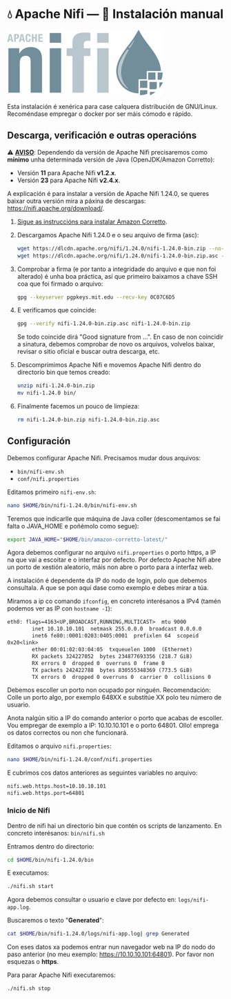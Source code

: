 # 💧 Apache Nifi &mdash; 🧾 Instalación manual

![Logo Apache Nifi](images/nifi/Apache-nifi-logo.svg#derecha "Logo Apache Nifi")

Esta instalación é xenérica para case calquera distribución de GNU/Linux. Recoméndase empregar o docker por ser máis cómodo e rápido.

## Descarga, verificación e outras operacións

⚠️ <u>**AVISO**</u>: Dependendo da versión de Apache Nifi precisaremos como **mínimo** unha determinada versión de Java (OpenJDK/Amazon Corretto):

- Versión **11** para Apache Nifi **v1.2.x**.
- Versión **23** para Apache Nifi **v2.4.x**.

A explicación é para instalar a versión de Apache Nifi 1.24.0, se queres baixar outra versión mira a páxina de descargas: <https://nifi.apache.org/download/>.

1. [Sigue as instruccións para instalar Amazon Corretto](amazon-corretto-java-0-instalacion.md).

2. Descargamos Apache Nifi 1.24.0 e o seu arquivo de firma (asc):

    ``` bash
    wget https://dlcdn.apache.org/nifi/1.24.0/nifi-1.24.0-bin.zip --no-check-certificate
    wget https://dlcdn.apache.org/nifi/1.24.0/nifi-1.24.0-bin.zip.asc --no-check-certificate
    ```

2. Comprobar a firma (e por tanto a integridade do arquivo e que non foi alterado) é unha boa práctica, así que primeiro baixamos a chave SSH coa que foi firmado o arquivo:

    ``` bash
    gpg --keyserver pgpkeys.mit.edu --recv-key 0C07C6D5
    ```

3. E verificamos que coincide:

    ``` bash
    gpg --verify nifi-1.24.0-bin.zip.asc nifi-1.24.0-bin.zip
    ```

    Se todo coincide dirá "Good signature from ...". En caso de non coincidir a sinatura, debemos comprobar de novo os arquivos, volvelos baixar, revisar o sitio oficial e buscar outra descarga, etc.

4. Descomprimimos Apache Nifi e movemos Apache Nifi dentro do directorio bin que temos creado:

    ``` bash
    unzip nifi-1.24.0-bin.zip
    mv nifi-1.24.0 bin/
    ```

5. Finalmente facemos un pouco de limpieza:

    ``` bash
    rm nifi-1.24.0-bin.zip nifi-1.24.0-bin.zip.asc
    ```

## Configuración

Debemos configurar Apache Nifi. Precisamos mudar dous arquivos:

- `bin/nifi-env.sh`
- `conf/nifi.properties`

Editamos primeiro `nifi-env.sh`:

``` bash
nano $HOME/bin/nifi-1.24.0/bin/nifi-env.sh
```

Teremos que indicarlle que máquina de Java coller (descomentamos se fai falta o JAVA_HOME e poñémolo como segue):

``` bash title="$HOME/bin/nifi-1.24.0/bin/nifi-env.sh"
export JAVA_HOME="$HOME/bin/amazon-corretto-latest/"
```

Agora debemos configurar no arquivo `nifi.properties` o porto https, a IP na que vai a escoitar e o interfaz por defecto. Por defecto Apache Nifi abre un porto de xestión aleatorio, máis non abre o porto para a interfaz web.

A instalación é dependente da IP do nodo de login, polo que debemos consultala. A que se pon aquí dase como exemplo e debes mirar a túa.

Miramos a ip co comando `ifconfig`, en concreto interésanos a IPv4 (tamén podemos ver as IP con `hostname -I`):

```
eth0: flags=4163<UP,BROADCAST,RUNNING,MULTICAST>  mtu 9000
        inet 10.10.10.101  netmask 255.0.0.0  broadcast 0.0.0.0
        inet6 fe80::0001:0203:0405:0001  prefixlen 64  scopeid 0x20<link>
        ether 00:01:02:03:04:05  txqueuelen 1000  (Ethernet)
        RX packets 324227052  bytes 234877693356 (218.7 GiB)
        RX errors 0  dropped 0  overruns 0  frame 0
        TX packets 242422788  bytes 830555348369 (773.5 GiB)
        TX errors 0  dropped 0 overruns 0  carrier 0  collisions 0
```

Debemos escoller un porto non ocupado por ninguén. Recomendación: Colle un porto algo, por exemplo 648XX e substitúe XX polo teu número de usuario.

Anota nalgún sitio a IP do comando anterior o porto que acabas de escoller. Vou empregar de exemplo a IP: 10.10.10.101 e o porto 64801. Ollo! emprega os datos correctos ou non che funcionará.

Editamos o arquivo `nifi.properties`:

``` bash
nano $HOME/bin/nifi-1.24.0/conf/nifi.properties
```

E cubrimos cos datos anteriores as seguintes variables no arquivo:

``` title="$HOME/bin/nifi-1.24.0/conf/nifi.properties"
nifi.web.https.host=10.10.10.101
nifi.web.https.port=64801
```

### Inicio de Nifi

Dentro de nifi hai un directorio bin que contén os scripts de lanzamento. En concreto interésanos: `bin/nifi.sh`

Entramos dentro do directorio:

``` bash
cd $HOME/bin/nifi-1.24.0/bin
```

E executamos:

``` bash
./nifi.sh start
```

Agora debemos consultar o usuario e clave por defecto en: `logs/nifi-app.log`.

Buscaremos o texto "**Generated**":

``` bash
cat $HOME/bin/nifi-1.24.0/logs/nifi-app.log| grep Generated
```

Con eses datos xa podemos entrar nun navegador web na IP do nodo do paso anterior (no meu exemplo: https://10.10.10.101:64801). Por favor non esquezas o **https**.

Para parar Apache Nifi executaremos:

``` bash
./nifi.sh stop
```
